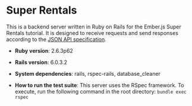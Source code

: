 # Super Rentals

This is a backend server written in Ruby on Rails for the Ember.js Super Rentals tutorial. It is designed to receive requests and send responses according to the [JSON API specification](https://jsonapi.org/).

* **Ruby version**: 2.6.3p62

* **Rails version**: 6.0.3.2

* **System dependencies**: rails, rspec-rails, database_cleaner

* **How to run the test suite**: This server uses the RSpec framework. To execute, run the following command in the root directory:
`bundle exec rspec`
